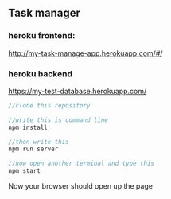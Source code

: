 ## Task manager 

### heroku frontend:
http://my-task-manage-app.herokuapp.com/#/
### heroku backend
https://my-test-database.herokuapp.com/

```javascript
//clone this repository

//write this is command line
npm install

//then write this
npm run server

//now open another terminal and type this
npm start
```
Now your browser should open up the page

